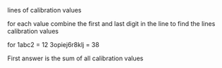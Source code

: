 lines of calibration values

for each value combine the first and last digit in the line to find the lines calibration values

for 
1abc2 = 12
3opiej6r8klj = 38

First answer is the sum of all calibration values
